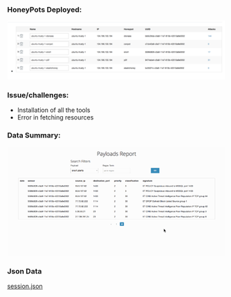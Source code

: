 ### HoneyPots Deployed: 

![HoneyPods](https://github.com/saroosh-z/webSecurity/blob/master/week9/gifts/honeypot.png)


### Issue/challenges:

- Installation of all the tools 
- Error in fetching resources

### Data Summary:
![HoneyPods](https://github.com/saroosh-z/webSecurity/blob/master/week9/gifts/collected_data.gif)

### Json Data
  <a href="https://github.com/saroosh-z/webSecurity/blob/master/week9/session.json"> session.json </a>
